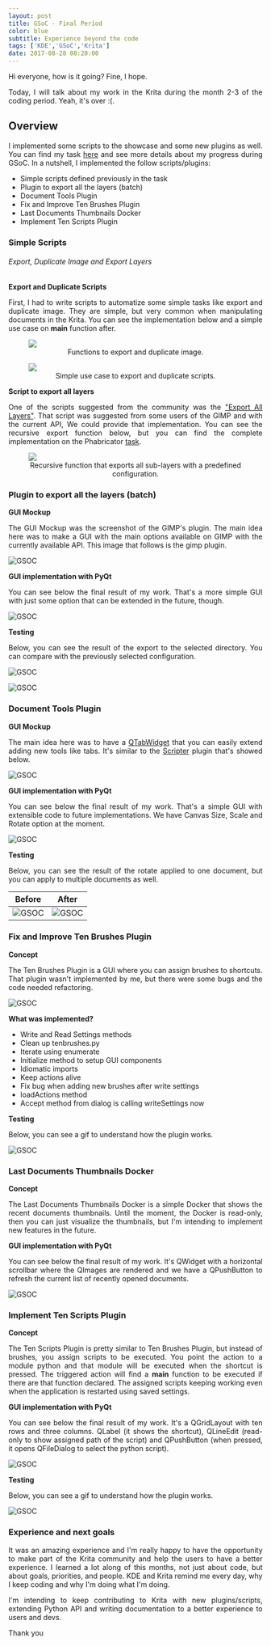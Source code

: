 ```yaml
---
layout: post
title: GSoC - Final Period
color: blue
subtitle: Experience beyond the code
tags: ['KDE','GSoC','Krita']
date: 2017-08-28 00:20:00
---
```


Hi everyone, how is it going? Fine, I hope.

<p style="text-align: justify;">Today, I will talk about my work in the Krita during the month 2-3 of the coding period. Yeah, it's over :(. </p>


## Overview

<p style="text-align: justify;">I implemented some scripts to the showcase and some new plugins as well. You can find my task <a href="https://phabricator.kde.org/T5885">here</a> and see more details about my progress during GSoC. In a nutshell, I implemented the follow scripts/plugins:</p>

- Simple scripts defined previously in the task
- Plugin to export all the layers (batch)
- Document Tools Plugin
- Fix and Improve Ten Brushes Plugin
- Last Documents Thumbnails Docker
- Implement Ten Scripts Plugin

### Simple Scripts

<h6>Export, Duplicate Image and Export Layers</h6>

<b>Export and Duplicate Scripts</b>

<p style="text-align: justify;">First, I had to write scripts to automatize some simple tasks like export and duplicate image. They are simple, but very common when manipulating documents in the Krita. You can see the implementation below and a simple use case on <b>main</b> function after.</p>

<figure>
  <img src="{{site.url}}/img/simple_scripts_implementation.png"/>
  <figcaption style="text-align:center;">Functions to export and duplicate image.</figcaption>
</figure>
<p></p>
<figure>
  <img src="{{site.url}}/img/simple_scripts_example.png"/>
  <figcaption style="text-align:center;">Simple use case to export and duplicate scripts.</figcaption>
</figure>

<b>Script to export all layers</b>

<p style="text-align: justify;">One of the scripts suggested from the community was the <a href="http://registry.gimp.org/node/28268">"Export All Layers"</a>. That script was suggested from some users of the GIMP and with the current API, We could provide that implementation. You can see the recursive export function below, but you can find the complete implementation on the Phabricator <a href="https://phabricator.kde.org/T5885">task</a>.</p>

<figure>
  <img src="{{site.url}}/img/export_all_layers_script.png"/>
  <figcaption style="text-align:center;">Recursive function that exports all sub-layers with a predefined configuration.</figcaption>
</figure>

### Plugin to export all the layers (batch)

<b>GUI Mockup</b>

<p style="text-align: justify;">The GUI Mockup was the screenshot of the GIMP's plugin. The main idea here was to make a GUI with the main options available on GIMP with the currently available API. This image that follows is the gimp plugin.</p>

![GSOC](/img/gimp_export_all_layers.png)

<b>GUI implementation with PyQt</b>

<p style="text-align: justify;">You can see below the final result of my work. That's a more simple GUI with just some option that can be extended in the future, though.</p>

![GSOC](/img/krita_export_all_layers.png)

<b>Testing</b>

<p style="text-align: justify;">Below, you can see the result of the export to the selected directory. You can compare with the previously selected configuration.</p>

![GSOC](/img/krita_export_result_1.png)

![GSOC](/img/krita_export_result_2.png)


### Document Tools Plugin

<b>GUI Mockup</b>

<p style="text-align: justify;">The main idea here was to have a <a href="http://doc.qt.io/qt-5/qtabwidget.html">QTabWidget</a> that you can easily extend adding new tools like tabs. It's similar to the <a href="https://phabricator.kde.org/T4551">Scripter</a> plugin that's showed below. </p>

![GSOC](/img/scripter_krita.png)

<b>GUI implementation with PyQt</b>

<p style="text-align: justify;">You can see below the final result of my work. That's a simple GUI with extensible code to future implementations. We have Canvas Size, Scale and Rotate option at the moment.</p>

![GSOC](/img/krita_document_tools_plugin.png)

<b>Testing</b>

<p style="text-align: justify;">Below, you can see the result of the rotate applied to one document, but you can apply to multiple documents as well.</p>

Before                                     |  After
:-----------------------------------------:|:-----------------------------------------:
![GSOC](/img/before_rotate_action.png)|![GSOC](/img/after_rotate_action.png)

### Fix and Improve Ten Brushes Plugin

<b>Concept</b>

<p style="text-align: justify;">The Ten Brushes Plugin is a GUI where you can assign brushes to shortcuts. That plugin wasn't implemented by me, but there were some bugs and the code needed refactoring.</p>

![GSOC](/img/krita_ten_brushes_plugin.png)

<b>What was implemented?</b>

- Write and Read Settings methods
- Clean up tenbrushes.py
- Iterate using enumerate
- Initialize method to setup GUI components
- Idiomatic imports
- Keep actions alive
- Fix bug when adding new brushes after write settings
- loadActions method
- Accept method from dialog is calling writeSettings now


<b>Testing</b>

<p style="text-align: justify;">Below, you can see a gif to understand how the plugin works.</p>

![GSOC](/img/ten_brushes_plugin.gif)


### Last Documents Thumbnails Docker

<b>Concept</b>

<p style="text-align: justify;">The Last Documents Thumbnails Docker is a simple Docker that shows the recent documents thumbnails. Until the moment, the Docker is read-only, then you can just visualize the thumbnails, but I'm intending to implement new features in the future.</p>


<b>GUI implementation with PyQt</b>

<p style="text-align: justify;">You can see below the final result of my work. It's QWidget with a horizontal scrollbar where the QImages are rendered and we have a QPushButton to refresh the current list of recently opened documents.</p>

![GSOC](/img/last_documents_docker.png)

### Implement Ten Scripts Plugin

<b>Concept</b>

<p style="text-align: justify;">The Ten Scripts Plugin is pretty similar to Ten Brushes Plugin, but instead of brushes, you assign scripts to be executed. You point the action to a module python and that module will be executed when the shortcut is pressed. The triggered action will find a <b>main</b> function to be executed if there are that function declared. The assigned scripts keeping working even when the application is restarted using saved settings.</p>

<b>GUI implementation with PyQt</b>

<p style="text-align: justify;">You can see below the final result of my work. It's a QGridLayout with ten rows and three columns. QLabel (it shows the shortcut), QLineEdit (read-only to show assigned path of the script) and QPushButton (when pressed, it opens QFileDialog to select the python script).</p>

![GSOC](/img/ten_scripts_plugin.png)

<b>Testing</b>

<p style="text-align: justify;">Below, you can see a gif to understand how the plugin works.</p>

![GSOC](/img/ten_scripts_plugin.gif)


### Experience and next goals

<p style="text-align: justify;">It was an amazing experience and I'm really happy to have the opportunity to make part of the Krita community and help the users to have a better experience. I learned a lot along of this months, not just about code, but about goals, priorities, and people. KDE and Krita remind me every day, why I keep coding and why I'm doing what I'm doing.</p>

<p style="text-align: justify;">I'm intending to keep contributing to Krita with new plugins/scripts, extending Python API and writing documentation to a better experience to users and devs.</p>

<p style="text-align: justify;">Thank you</p>
